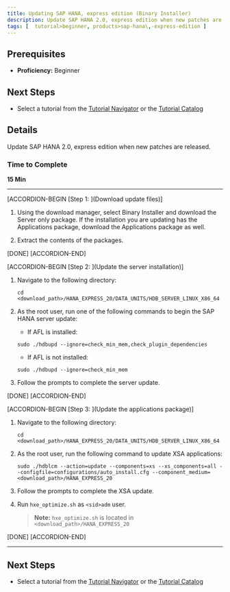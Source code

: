```yaml
---
title: Updating SAP HANA, express edition (Binary Installer)
description: Update SAP HANA 2.0, express edition when new patches are released.
tags: [  tutorial>beginner, products>sap-hana\,-express-edition ]
---
```


## Prerequisites  
 - **Proficiency:** Beginner


## Next Steps
 - Select a tutorial from the [Tutorial Navigator](http://www.sap.com/developer/tutorial-navigator.html) or the [Tutorial Catalog](http://www.sap.com/developer/tutorials.html)

## Details
Update SAP HANA 2.0, express edition when new patches are released.

### Time to Complete
**15 Min**

---

[ACCORDION-BEGIN [Step 1: ](Download update files)]

1. Using the download manager, select Binary Installer and download the Server only package. If the installation you are updating has the Applications package, download the Applications package as well.

2. Extract the contents of the packages.

[DONE]
[ACCORDION-END]

[ACCORDION-BEGIN [Step 2: ](Update the server installation)]

1. Navigate to the following directory:

    ```
    cd <download_path>/HANA_EXPRESS_20/DATA_UNITS/HDB_SERVER_LINUX_X86_64
    ```

2. As the root user, run one of the following commands to begin the SAP HANA server update:

    - If AFL is installed:

    ```
    sudo ./hdbupd --ignore=check_min_mem,check_plugin_dependencies
    ```
    - If AFL is not installed:

    ```
    sudo ./hdbupd --ignore=check_min_mem
    ```

3. Follow the prompts to complete the server update.

[DONE]
[ACCORDION-END]


[ACCORDION-BEGIN [Step 3: ](Update the applications package)]

1. Navigate to the following directory:

    ```
    cd <download_path>/HANA_EXPRESS_20/DATA_UNITS/HDB_SERVER_LINUX_X86_64
    ```

2. As the root user, run the following command to update XSA applications:

    ```
    sudo ./hdblcm --action=update --components=xs --xs_components=all --configfile=configurations/auto_install.cfg --component_medium=<download_path>/HANA_EXPRESS_20
    ```

3. Follow the prompts to complete the XSA update.

4. Run `hxe_optimize.sh` as `<sid>adm` user.

    >**Note:**
    > `hxe_optimize.sh` is located in `<download_path>/HANA_EXPRESS_20`

[DONE]
[ACCORDION-END]

---

## Next Steps
- Select a tutorial from the [Tutorial Navigator](http://www.sap.com/developer/tutorial-navigator.html) or the [Tutorial Catalog](http://www.sap.com/developer/tutorials.html)
